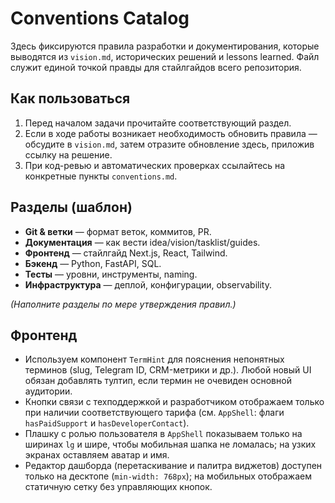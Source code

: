 # Conventions Catalog

Здесь фиксируются правила разработки и документирования, которые выводятся из `vision.md`, исторических решений и lessons learned. Файл служит единой точкой правды для стайлгайдов всего репозитория.

## Как пользоваться
1. Перед началом задачи прочитайте соответствующий раздел.
2. Если в ходе работы возникает необходимость обновить правила — обсудите в `vision.md`, затем отразите обновление здесь, приложив ссылку на решение.
3. При код-ревью и автоматических проверках ссылайтесь на конкретные пункты `conventions.md`.

## Разделы (шаблон)
- **Git & ветки** — формат веток, коммитов, PR.
- **Документация** — как вести idea/vision/tasklist/guides.
- **Фронтенд** — стайлгайд Next.js, React, Tailwind.
- **Бэкенд** — Python, FastAPI, SQL.
- **Тесты** — уровни, инструменты, naming.
- **Инфраструктура** — деплой, конфигурации, observability.

*(Наполните разделы по мере утверждения правил.)*

## Фронтенд
- Используем компонент `TermHint` для пояснения непонятных терминов (slug, Telegram ID, CRM-метрики и др.). Любой новый UI обязан добавлять тултип, если термин не очевиден основной аудитории.
- Кнопки связи с техподдержкой и разработчиком отображаем только при наличии соответствующего тарифа (см. `AppShell`: флаги `hasPaidSupport` и `hasDeveloperContact`).
- Плашку с ролью пользователя в `AppShell` показываем только на ширинах `lg` и шире, чтобы мобильная шапка не ломалась; на узких экранах оставляем аватар и имя.
- Редактор дашборда (перетаскивание и палитра виджетов) доступен только на десктопе (`min-width: 768px`); на мобильных отображаем статичную сетку без управляющих кнопок.
